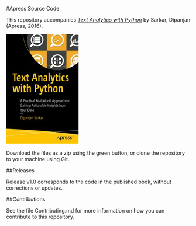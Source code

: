#Apress Source Code

This repository accompanies [*Text Analytics with Python*](http://www.apress.com/9781484223871) by Sarkar, Dipanjan (Apress, 2016).

![Cover image](9781484223871.jpg)

Download the files as a zip using the green button, or clone the repository to your machine using Git.

##Releases

Release v1.0 corresponds to the code in the published book, without corrections or updates.

##Contributions

See the file Contributing.md for more information on how you can contribute to this repository.
